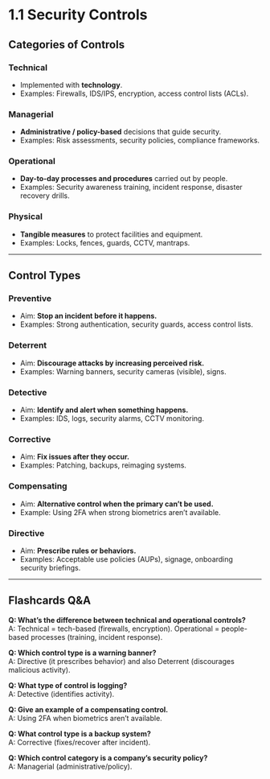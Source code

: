 # 1.1 Security Controls  

## Categories of Controls  

### Technical  
- Implemented with **technology**.  
- Examples: Firewalls, IDS/IPS, encryption, access control lists (ACLs).  

### Managerial  
- **Administrative / policy-based** decisions that guide security.  
- Examples: Risk assessments, security policies, compliance frameworks.  

### Operational  
- **Day-to-day processes and procedures** carried out by people.  
- Examples: Security awareness training, incident response, disaster recovery drills.  

### Physical  
- **Tangible measures** to protect facilities and equipment.  
- Examples: Locks, fences, guards, CCTV, mantraps.  

---

## Control Types  

### Preventive  
- Aim: **Stop an incident before it happens.**  
- Examples: Strong authentication, security guards, access control lists.  

### Deterrent  
- Aim: **Discourage attacks by increasing perceived risk.**  
- Examples: Warning banners, security cameras (visible), signs.  

### Detective  
- Aim: **Identify and alert when something happens.**  
- Examples: IDS, logs, security alarms, CCTV monitoring.  

### Corrective  
- Aim: **Fix issues after they occur.**  
- Examples: Patching, backups, reimaging systems.  

### Compensating  
- Aim: **Alternative control when the primary can’t be used.**  
- Example: Using 2FA when strong biometrics aren’t available.  

### Directive  
- Aim: **Prescribe rules or behaviors.**  
- Examples: Acceptable use policies (AUPs), signage, onboarding security briefings.

---

## Flashcards Q&A  

**Q: What’s the difference between technical and operational controls?**  
A: Technical = tech-based (firewalls, encryption). Operational = people-based processes (training, incident response).  

**Q: Which control type is a warning banner?**  
A: Directive (it prescribes behavior) and also Deterrent (discourages malicious activity).  

**Q: What type of control is logging?**  
A: Detective (identifies activity).  

**Q: Give an example of a compensating control.**  
A: Using 2FA when biometrics aren’t available.  

**Q: What control type is a backup system?**  
A: Corrective (fixes/recover after incident).  

**Q: Which control category is a company’s security policy?**  
A: Managerial (administrative/policy).  
